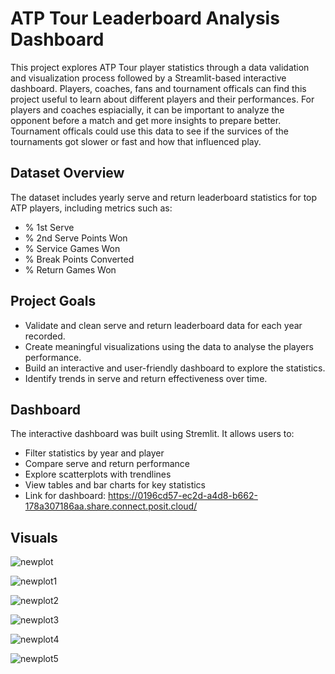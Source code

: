 # ATP Tour Leaderboard Analysis Dashboard

This project explores ATP Tour player statistics through a data validation and visualization process followed by a Streamlit-based interactive dashboard.
Players, coaches, fans and tournament officals can find this project useful to learn about different players and their performances. For players and coaches espiacially, it can be 
important to analyze the opponent before a match and get more insights to prepare better. Tournament officals could use this data to see if the survices of the tournaments got slower 
or fast and how that influenced play.

## Dataset Overview

The dataset includes yearly serve and return leaderboard statistics for top ATP players, including metrics such as:
- % 1st Serve
- % 2nd Serve Points Won
- % Service Games Won
- % Break Points Converted
- % Return Games Won

## Project Goals

- Validate and clean serve and return leaderboard data for each year recorded.
- Create meaningful visualizations using the data to analyse the players performance.
- Build an interactive and user-friendly dashboard to explore the statistics.
- Identify trends in serve and return effectiveness over time.

##  Dashboard

The interactive dashboard was built using Stremlit. It allows users to:
- Filter statistics by year and player
- Compare serve and return performance
- Explore scatterplots with trendlines
- View tables and bar charts for key statistics
- Link for dashboard: https://0196cd57-ec2d-a4d8-b662-178a307186aa.share.connect.posit.cloud/

## Visuals
![newplot](https://github.com/user-attachments/assets/6842a125-938d-4169-a908-ec3a7178bc50)

![newplot1](https://github.com/user-attachments/assets/a11fdf57-7c9e-4b58-be22-45870c46c314)

![newplot2](https://github.com/user-attachments/assets/67627eeb-5cc5-403c-acbb-b3c5812bff57)

![newplot3](https://github.com/user-attachments/assets/9e7e1c45-878b-4c17-a86e-dee746ebf133)

![newplot4](https://github.com/user-attachments/assets/e8579daa-c11a-4920-a242-0bdf1406705a)

![newplot5](https://github.com/user-attachments/assets/51d66eb9-eb6e-470a-8dd1-6b13e29df0d0)
